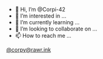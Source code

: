 - 👋 Hi, I’m @Corpi-42
- 👀 I’m interested in ...
- 🌱 I’m currently learning ...
- 💞️ I’m looking to collaborate on ...
- 📫 How to reach me ...

<!---
Corpi-42/Corpi-42 is a ✨ special ✨ repository because its `README.md` (this file) appears on your GitHub profile.
You can click the Preview link to take a look at your changes.
--->

<a rel="nofollow me" href="https://rawr.ink/@corpy">@corpy<span>@</span>rawr.ink</a>
